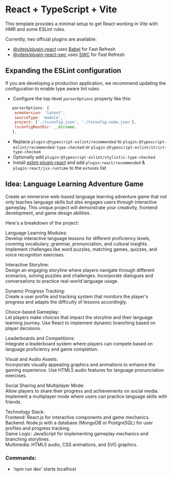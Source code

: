# React + TypeScript + Vite

This template provides a minimal setup to get React working in Vite with HMR and some ESLint rules.

Currently, two official plugins are available:

- [@vitejs/plugin-react](https://github.com/vitejs/vite-plugin-react/blob/main/packages/plugin-react/README.md) uses [Babel](https://babeljs.io/) for Fast Refresh
- [@vitejs/plugin-react-swc](https://github.com/vitejs/vite-plugin-react-swc) uses [SWC](https://swc.rs/) for Fast Refresh

## Expanding the ESLint configuration

If you are developing a production application, we recommend updating the configuration to enable type aware lint rules:

- Configure the top-level `parserOptions` property like this:

```js
   parserOptions: {
    ecmaVersion: 'latest',
    sourceType: 'module',
    project: ['./tsconfig.json', './tsconfig.node.json'],
    tsconfigRootDir: __dirname,
   },
```

- Replace `plugin:@typescript-eslint/recommended` to `plugin:@typescript-eslint/recommended-type-checked` or `plugin:@typescript-eslint/strict-type-checked`
- Optionally add `plugin:@typescript-eslint/stylistic-type-checked`
- Install [eslint-plugin-react](https://github.com/jsx-eslint/eslint-plugin-react) and add `plugin:react/recommended` & `plugin:react/jsx-runtime` to the `extends` list

## Idea: Language Learning Adventure Game

Create an immersive web-based language learning adventure game that not only teaches language skills but also engages users through interactive gameplay. This unique project will demonstrate your creativity, frontend development, and game design abilities.

Here's a breakdown of the project: <br>

Language Learning Modules: <br>
Develop interactive language lessons for different proficiency levels, covering vocabulary, grammar, pronunciation, and cultural insights.
Implement challenges like word puzzles, matching games, quizzes, and voice recognition exercises.

Interactive Storyline: <br>
Design an engaging storyline where players navigate through different scenarios, solving puzzles and challenges.
Incorporate dialogues and conversations to practice real-world language usage.

Dynamic Progress Tracking: <br>
Create a user profile and tracking system that monitors the player's progress and adapts the difficulty of lessons accordingly.

Choice-based Gameplay: <br>
Let players make choices that impact the storyline and their language learning journey.
Use React to implement dynamic branching based on player decisions.

Leaderboards and Competitions: <br>
Integrate a leaderboard system where players can compete based on language proficiency and game completion.

Visual and Audio Assets: <br>
Incorporate visually appealing graphics and animations to enhance the gaming experience.
Use HTML5 audio features for language pronunciation exercises.

Social Sharing and Multiplayer Mode: <br>
Allow players to share their progress and achievements on social media. Implement a multiplayer mode where users can practice language skills with friends.

Technology Stack: <br>
Frontend: React.js for interactive components and game mechanics. <br>
Backend: Node.js with a database (MongoDB or PostgreSQL) for user profiles and progress tracking. <br>
Game Logic: JavaScript for implementing gameplay mechanics and branching storylines. <br>
Multimedia: HTML5 audio, CSS animations, and SVG graphics.

### Commands:
- 'npm run dev' starts localhost
